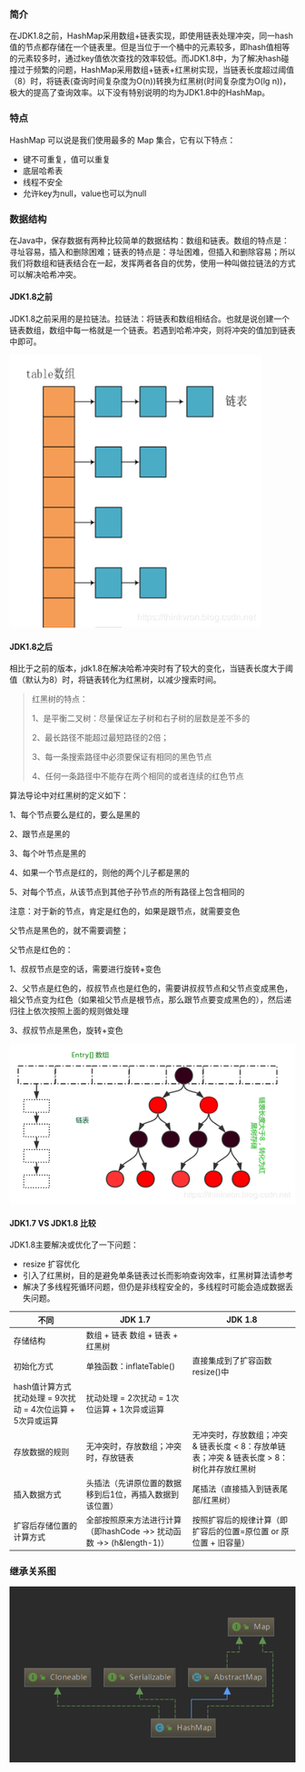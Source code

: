 ### 简介
在JDK1.8之前，HashMap采用数组+链表实现，即使用链表处理冲突，同一hash值的节点都存储在一个链表里。但是当位于一个桶中的元素较多，即hash值相等的元素较多时，通过key值依次查找的效率较低。而JDK1.8中，为了解决hash碰撞过于频繁的问题，HashMap采用数组+链表+红黑树实现，当链表长度超过阈值（8）时，将链表(查询时间复杂度为O(n))转换为红黑树(时间复杂度为O(lg n))，极大的提高了查询效率。以下没有特别说明的均为JDK1.8中的HashMap。

### 特点

HashMap 可以说是我们使用最多的 Map 集合，它有以下特点：

- 键不可重复，值可以重复
- 底层哈希表
- 线程不安全
- 允许key为null，value也可以为null

### 数据结构
在Java中，保存数据有两种比较简单的数据结构：数组和链表。数组的特点是：寻址容易，插入和删除困难；链表的特点是：寻址困难，但插入和删除容易；所以我们将数组和链表结合在一起，发挥两者各自的优势，使用一种叫做拉链法的方式可以解决哈希冲突。

#### JDK1.8之前

JDK1.8之前采用的是拉链法。拉链法：将链表和数组相结合。也就是说创建一个链表数组，数组中每一格就是一个链表。若遇到哈希冲突，则将冲突的值加到链表中即可。

![拉链法](../../assets/拉链法.png)

#### JDK1.8之后

相比于之前的版本，jdk1.8在解决哈希冲突时有了较大的变化，当链表长度大于阈值（默认为8）时，将链表转化为红黑树，以减少搜索时间。

> 红黑树的特点：
>
> 1、是平衡二叉树：尽量保证左子树和右子树的层数是差不多的
>
> 2、最长路径不能超过最短路径的2倍；
>
> 3、每一条搜索路径中必须要保证有相同的黑色节点
>
> 4、任何一条路径中不能存在两个相同的或者连续的红色节点

算法导论中对红黑树的定义如下：

1、每个节点要么是红的，要么是黑的

2、跟节点是黑的

3、每个叶节点是黑的

4、如果一个节点是红的，则他的两个儿子都是黑的

5、对每个节点，从该节点到其他子孙节点的所有路径上包含相同的



注意：对于新的节点，肯定是红色的，如果是跟节点，就需要变色

父节点是黑色的，就不需要调整；

父节点是红色的：

1、叔叔节点是空的话，需要进行旋转+变色

 2、父节点是红色的，叔叔节点也是红色的，需要讲叔叔节点和父节点变成黑色，祖父节点变为红色（如果祖父节点是根节点，那么跟节点要变成黑色的），然后递归往上依次按照上面的规则做处理

3、叔叔节点是黑色，旋转+变色



![数组+红黑树](../../assets/数组+红黑树.png)

#### JDK1.7 VS JDK1.8 比较

JDK1.8主要解决或优化了一下问题：

- resize 扩容优化
- 引入了红黑树，目的是避免单条链表过长而影响查询效率，红黑树算法请参考
- 解决了多线程死循环问题，但仍是非线程安全的，多线程时可能会造成数据丢失问题。

|不同|JDK 1.7|JDK 1.8|
---|---|---|
|存储结构|	数组 + 链表	数组 + 链表 + 红黑树
|初始化方式	|单独函数：inflateTable()	|直接集成到了扩容函数resize()中
|hash值计算方式	扰动处理 = 9次扰动 = 4次位运算 + 5次异或运算|	扰动处理 = 2次扰动 = 1次位运算 + 1次异或运算
|存放数据的规则|	无冲突时，存放数组；冲突时，存放链表|	无冲突时，存放数组；冲突 & 链表长度 < 8：存放单链表；冲突 & 链表长度 > 8：树化并存放红黑树
|插入数据方式|	头插法（先讲原位置的数据移到后1位，再插入数据到该位置）|	尾插法（直接插入到链表尾部/红黑树）
|扩容后存储位置的计算方式|	全部按照原来方法进行计算（即hashCode ->> 扰动函数 ->> (h&length-1)）	|按照扩容后的规律计算（即扩容后的位置=原位置 or 原位置 + 旧容量）


### 继承关系图
![hashmap继承关系图](../../assets/hashmap继承关系图.jpeg)